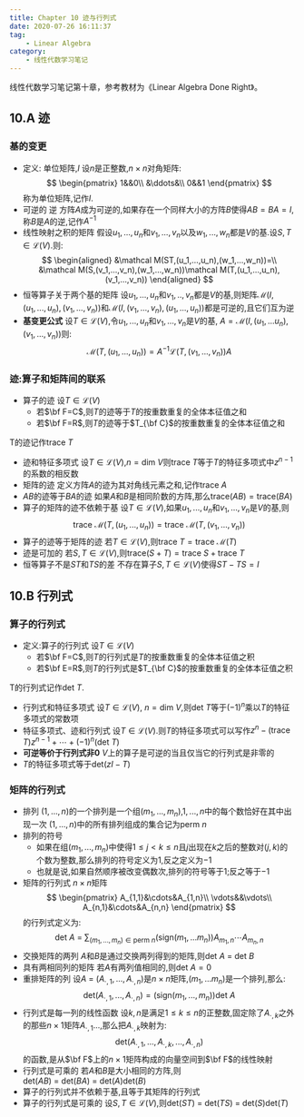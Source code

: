 ```yaml
---
title: Chapter 10 迹与行列式
date: 2020-07-26 16:11:37
tag:
	- Linear Algebra
category: 
	- 线性代数学习笔记
---
```

线性代数学习笔记第十章，参考教材为《Linear Algebra Done Right》。

<!--more-->


## 10.A 迹
### 基的变更
- 定义: 单位矩阵,$I$
设$n$是正整数,$n\times n$对角矩阵:
$$
\begin{pmatrix}
1&&0\\
&\ddots&\\
0&&1
\end{pmatrix}
$$
称为单位矩阵,记作$I$.
- 可逆的 逆
方阵$A$成为可逆的,如果存在一个同样大小的方阵$B$使得$AB=BA=I$,称$B$是$A$的逆,记作$A^{-1}$
- 线性映射之积的矩阵
假设$u_1,...,u_n$和$v_1,...,v_n$以及$w_1,...,w_n$都是$V$的基.设$S,T\in\mathcal L(V)$.则:
$$
\begin{aligned}
&\mathcal M(ST,(u_1,...,u_n),(w_1,...,w_n))=\\
&\mathcal M(S,(v_1,...,v_n),(w_1,...,w_n))\mathcal M(T,(u_1,...,u_n),(v_1,...,v_n))
\end{aligned}
$$
- 恒等算子关于两个基的矩阵
设$u_1,...,u_n$和$v_1,..,v_n$都是$V$的基,则矩阵$\mathcal M(I,(u_1,...,u_n),(v_1,...,v_n))$和$\mathcal M(I,(v_1,...,v_n),(u_1,...,u_n))$都是可逆的,且它们互为逆
- **基变更公式**
设$T\in\mathcal L(V)$,令$u_1,...,u_n$和$v_1,...,v_n$是$V$的基, $A=\mathcal M(I,(u_1,...u_n),(v_1,...,v_n))$则:
$$\mathcal M(T,(u_1,...,u_n))=A^{-1}\mathcal L(T,(v_1,...,v_n))A$$

### 迹:算子和矩阵间的联系
- 算子的迹
设$T\in\mathcal L(V)$
	- 若$\bf F=C$,则$T$的迹等于$T$的按重数重复的全体本征值之和
	- 若$\bf F=R$,则$T$的迹等于$T_{\bf C}$的按重数重复的全体本征值之和

T的迹记作$\text{trace}\ T$
- 迹和特征多项式
设$T\in\mathcal L(V)$,$n=\text{dim}\ V$则$\text{trace}\ T$等于$T$的特征多项式中$z^{n-1}$的系数的相反数
- 矩阵的迹
定义方阵$A$的迹为其对角线元素之和,记作$\text{trace}\ A$
- $AB$的迹等于$BA$的迹
如果$A$和$B$是相同阶数的方阵,那么$\text{trace}(AB)=\text{trace}(BA)$
- 算子的矩阵的迹不依赖于基
设$T\in\mathcal L(V)$,如果$u_1,...,u_n$和$v_1,...,v_n$是$V$的基,则
$$\text{trace}\ \mathcal M(T,(u_1,...,u_n))=\text{trace}\ \mathcal M(T,(v_1,...,v_n))$$
- 算子的迹等于矩阵的迹
若$T\in\mathcal L(V)$,则$\text{trace}\ T=\text{trace}\ \mathcal M(T)$
- 迹是可加的
若$S,T\in\mathcal L(V)$,则$\text{trace}(S+T)=\text{trace}\ S+\text{trace}\ T$
- 恒等算子不是$ST$和$TS$的差
不存在算子$S,T\in\mathcal L(V)$使得$ST-TS=I$

## 10.B 行列式
### 算子的行列式
- 定义:算子的行列式
设$T\in\mathcal L(V)$
	- 若$\bf F=C$,则$T$的行列式是$T$的按重数重复的全体本征值之积
	- 若$\bf E=R$,则$T$的行列式是$T_{\bf C}$的按重数重复的全体本征值之积

T的行列式记作$\text{det}\ T$.
- 行列式和特征多项式
设$T\in\mathcal L(V),\ n=\text{dim}\ V$,则$\text{det}\ T$等于$(-1)^n$乘以$T$的特征多项式的常数项
- 特征多项式、迹和行列式
设$T\in\mathcal L(V)$.则$T$的特征多项式可以写作$z^n-(\text{trace\ }T)z^{n-1}+\cdots+(-1)^n(\text{det\ }T)$
- **可逆等价于行列式非0**
$V$上的算子是可逆的当且仅当它的行列式是非零的
- $T$的特征多项式等于$\text{det}(zI-T)$

### 矩阵的行列式
- 排列
$(1,...,n)$的一个排列是一个组$(m_1,...,m_n)$,$1,...,n$中的每个数恰好在其中出现一次
$(1,...,n)$中的所有排列组成的集合记为$\text{perm}\ n$
- 排列的符号
	- 如果在组$(m_1,...,m_n)$中使得$1\leq j<k\leq n$且$j$出现在$k$之后的整数对$(j,k)$的个数为整数,那么排列的符号定义为$1$,反之定义为$-1$
	- 也就是说,如果自然顺序被改变偶数次,排列的符号等于$1$;反之等于$-1$
- 矩阵的行列式
$n\times n$矩阵
$$
\begin{pmatrix}
A_{1,1}&\cdots&A_{1,n}\\
\vdots&&\vdots\\
A_{n,1}&\cdots&A_{n,n}
\end{pmatrix}
$$
的行列式定义为:
$$\text{det}\ A\ =\ \sum_{(m_1,...,m_n)\in\text{perm}\ n}(\text{sign}(m_1,...m_n))A_{m_1,n}\cdots A_{m_n,n}$$
- 交换矩阵的两列
$A$和$B$是通过交换两列得到的矩阵,则$\text{det}\ A\ =\ \text{det}\ B$
- 具有两相同列的矩阵
若$A$有两列值相同的,则$\text{det}\ A=0$
- 重排矩阵的列
设$A\ =\ (A_{\cdot,1},...,A_{\cdot,n})$是$n\times n$矩阵,$(m_1,...m_n)$是一个排列,那么:
$$\text{det}(A_{\cdot,1},...,A_{\cdot,n})=(\text{sign}(m_1,...,m_n))\text{det}\ A$$
- 行列式是每一列的线性函数
设$k,n$是满足$1\leq k\leq n$的正整数,固定除了$A_{\cdot,k}$之外的那些$n\times 1$矩阵$A_{\cdot,1}...$,那么把$A_{\cdot,k}$映射为:
$$\text{det}(A_{\cdot,1},...,A_{\cdot,k},...,A_{\cdot,n})$$
的函数,是从$\bf F$上的$n\times 1$矩阵构成的向量空间到$\bf F$的线性映射
- 行列式是可乘的
若$A$和$B$是大小相同的方阵,则$\text{det}(AB)\ =\ \text{det}(BA)\ =\ \text{det}(A)\text{det}(B)$
- 算子的行列式并不依赖于基,且等于其矩阵的行列式
- 算子的行列式是可乘的
设$S,T\in\mathcal L(V)$,则$\text{det}(ST)\ =\ \text{det}(TS)\ =\ \text{det}(S)\text{det}(T)$